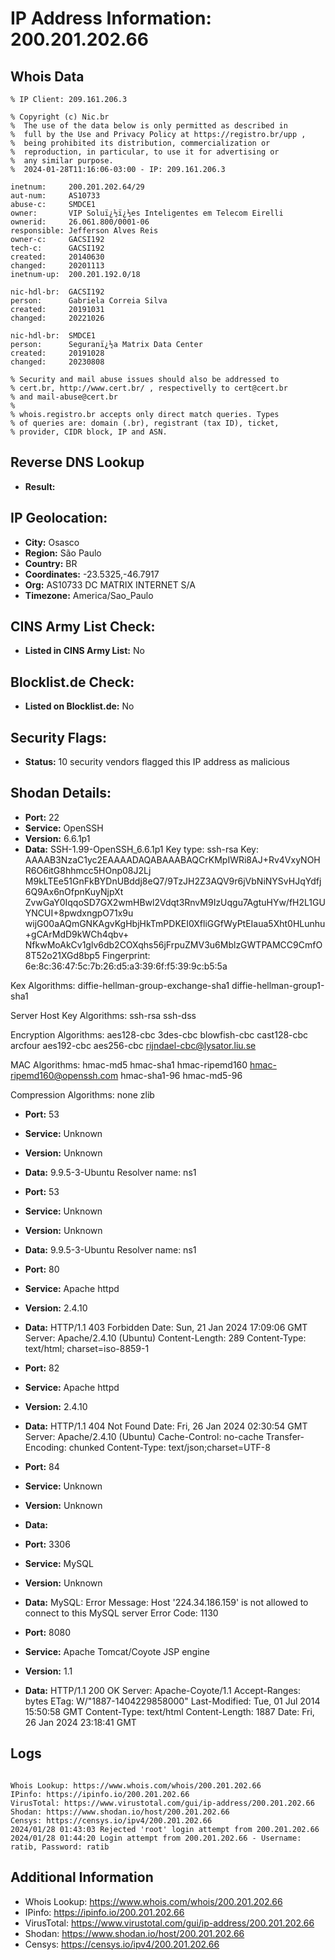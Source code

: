 # IP Address Information: 200.201.202.66

## Whois Data
```
% IP Client: 209.161.206.3
 
% Copyright (c) Nic.br
%  The use of the data below is only permitted as described in
%  full by the Use and Privacy Policy at https://registro.br/upp ,
%  being prohibited its distribution, commercialization or
%  reproduction, in particular, to use it for advertising or
%  any similar purpose.
%  2024-01-28T11:16:06-03:00 - IP: 209.161.206.3

inetnum:     200.201.202.64/29
aut-num:     AS10733
abuse-c:     SMDCE1
owner:       VIP Soluï¿½ï¿½es Inteligentes em Telecom Eirelli
ownerid:     26.061.800/0001-06
responsible: Jefferson Alves Reis
owner-c:     GACSI192
tech-c:      GACSI192
created:     20140630
changed:     20201113
inetnum-up:  200.201.192.0/18

nic-hdl-br:  GACSI192
person:      Gabriela Correia Silva
created:     20191031
changed:     20221026

nic-hdl-br:  SMDCE1
person:      Seguranï¿½a Matrix Data Center
created:     20191028
changed:     20230808

% Security and mail abuse issues should also be addressed to
% cert.br, http://www.cert.br/ , respectivelly to cert@cert.br
% and mail-abuse@cert.br
%
% whois.registro.br accepts only direct match queries. Types
% of queries are: domain (.br), registrant (tax ID), ticket,
% provider, CIDR block, IP and ASN.

```
## Reverse DNS Lookup
- **Result:** 

## IP Geolocation:
- **City:** Osasco
- **Region:** São Paulo
- **Country:** BR
- **Coordinates:** -23.5325,-46.7917
- **Org:** AS10733 DC MATRIX INTERNET S/A
- **Timezone:** America/Sao_Paulo

## CINS Army List Check:
- **Listed in CINS Army List:** 
No

## Blocklist.de Check:
- **Listed on Blocklist.de:** 
No

## Security Flags:
- **Status:** 10 security vendors flagged this IP address as malicious

## Shodan Details:
- **Port:** 22
- **Service:** OpenSSH
- **Version:** 6.6.1p1
- **Data:** SSH-1.99-OpenSSH_6.6.1p1
Key type: ssh-rsa
Key: AAAAB3NzaC1yc2EAAAADAQABAAABAQCrKMpIWRi8AJ+Rv4VxyNOHR6O6itG8hhmcc5HOnp08J2Lj
M9kLTEe51GnFkBYDnUBddj8eQ7/9TzJH2Z3AQV9r6jVbNiNYSvHJqYdfj6Q9Ax6nOfpnKuyNjpXt
ZvwGaY0IqqoSD7GX2wmHBwl2Vdqt3RnvM9IzUqgu7AgtuHYw/fH2L1GUYNCUI+8pwdxngpO71x9u
wijG00aAQmGNKAgvKgHbjHkTmPDKEI0XfliGGfWyPtEIaua5Xht0HLunhu+gCArMdD9kWCh4qbv+
NfkwMoAkCv1glv6db2COXqhs56jFrpuZMV3u6MblzGWTPAMCC9CmfO8T52o21XGd8bp5
Fingerprint: 6e:8c:36:47:5c:7b:26:d5:a3:39:6f:f5:39:9c:b5:5a

Kex Algorithms:
	diffie-hellman-group-exchange-sha1
	diffie-hellman-group1-sha1

Server Host Key Algorithms:
	ssh-rsa
	ssh-dss

Encryption Algorithms:
	aes128-cbc
	3des-cbc
	blowfish-cbc
	cast128-cbc
	arcfour
	aes192-cbc
	aes256-cbc
	rijndael-cbc@lysator.liu.se

MAC Algorithms:
	hmac-md5
	hmac-sha1
	hmac-ripemd160
	hmac-ripemd160@openssh.com
	hmac-sha1-96
	hmac-md5-96

Compression Algorithms:
	none
	zlib


- **Port:** 53
- **Service:** Unknown
- **Version:** Unknown
- **Data:** 9.9.5-3-Ubuntu
Resolver name: ns1

- **Port:** 53
- **Service:** Unknown
- **Version:** Unknown
- **Data:** 9.9.5-3-Ubuntu
Resolver name: ns1

- **Port:** 80
- **Service:** Apache httpd
- **Version:** 2.4.10
- **Data:** HTTP/1.1 403 Forbidden
Date: Sun, 21 Jan 2024 17:09:06 GMT
Server: Apache/2.4.10 (Ubuntu)
Content-Length: 289
Content-Type: text/html; charset=iso-8859-1



- **Port:** 82
- **Service:** Apache httpd
- **Version:** 2.4.10
- **Data:** HTTP/1.1 404 Not Found
Date: Fri, 26 Jan 2024 02:30:54 GMT
Server: Apache/2.4.10 (Ubuntu)
Cache-Control: no-cache
Transfer-Encoding: chunked
Content-Type: text/json;charset=UTF-8



- **Port:** 84
- **Service:** Unknown
- **Version:** Unknown
- **Data:** 

- **Port:** 3306
- **Service:** MySQL
- **Version:** Unknown
- **Data:** MySQL:
  Error Message: Host '224.34.186.159' is not allowed to connect to this MySQL server
  Error Code: 1130

- **Port:** 8080
- **Service:** Apache Tomcat/Coyote JSP engine
- **Version:** 1.1
- **Data:** HTTP/1.1 200 OK
Server: Apache-Coyote/1.1
Accept-Ranges: bytes
ETag: W/"1887-1404229858000"
Last-Modified: Tue, 01 Jul 2014 15:50:58 GMT
Content-Type: text/html
Content-Length: 1887
Date: Fri, 26 Jan 2024 23:18:41 GMT



## Logs
```

Whois Lookup: https://www.whois.com/whois/200.201.202.66
IPinfo: https://ipinfo.io/200.201.202.66
VirusTotal: https://www.virustotal.com/gui/ip-address/200.201.202.66
Shodan: https://www.shodan.io/host/200.201.202.66
Censys: https://censys.io/ipv4/200.201.202.66
2024/01/28 01:43:03 Rejected 'root' login attempt from 200.201.202.66
2024/01/28 01:44:20 Login attempt from 200.201.202.66 - Username: ratib, Password: ratib

```
## Additional Information
- Whois Lookup: https://www.whois.com/whois/200.201.202.66
- IPinfo: https://ipinfo.io/200.201.202.66
- VirusTotal: https://www.virustotal.com/gui/ip-address/200.201.202.66
- Shodan: https://www.shodan.io/host/200.201.202.66
- Censys: https://censys.io/ipv4/200.201.202.66

